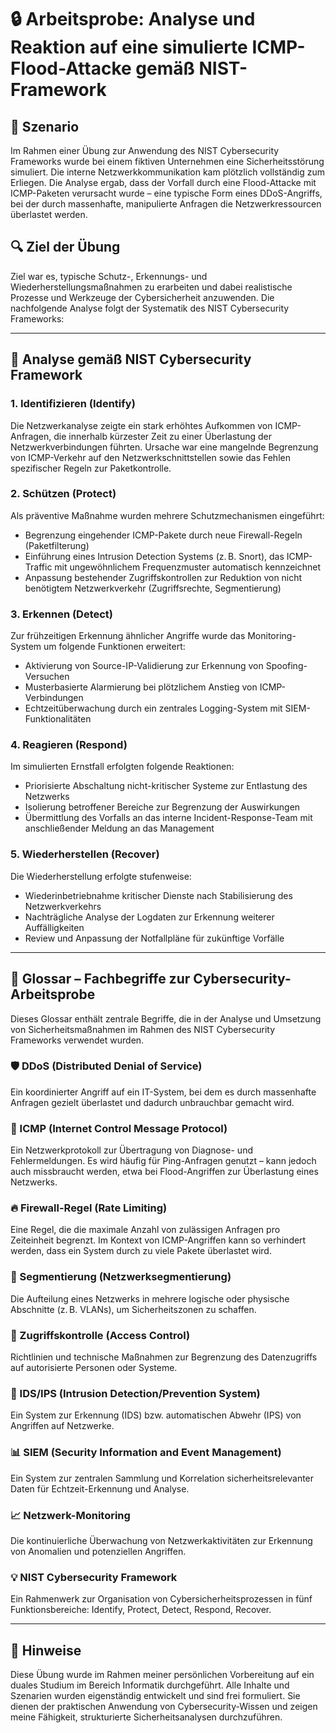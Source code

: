 # 🔒 Arbeitsprobe: Analyse und Reaktion auf eine simulierte ICMP-Flood-Attacke gemäß NIST-Framework

## 📘 Szenario
Im Rahmen einer Übung zur Anwendung des NIST Cybersecurity Frameworks wurde bei einem fiktiven Unternehmen eine Sicherheitsstörung simuliert. Die interne Netzwerkkommunikation kam plötzlich vollständig zum Erliegen. Die Analyse ergab, dass der Vorfall durch eine Flood-Attacke mit ICMP-Paketen verursacht wurde – eine typische Form eines DDoS-Angriffs, bei der durch massenhafte, manipulierte Anfragen die Netzwerkressourcen überlastet werden.

## 🔍 Ziel der Übung
Ziel war es, typische Schutz-, Erkennungs- und Wiederherstellungsmaßnahmen zu erarbeiten und dabei realistische Prozesse und Werkzeuge der Cybersicherheit anzuwenden. Die nachfolgende Analyse folgt der Systematik des NIST Cybersecurity Frameworks:

---

## 🧩 Analyse gemäß NIST Cybersecurity Framework

### 1. Identifizieren (Identify)
Die Netzwerkanalyse zeigte ein stark erhöhtes Aufkommen von ICMP-Anfragen, die innerhalb kürzester Zeit zu einer Überlastung der Netzwerkverbindungen führten. Ursache war eine mangelnde Begrenzung von ICMP-Verkehr auf den Netzwerkschnittstellen sowie das Fehlen spezifischer Regeln zur Paketkontrolle.

### 2. Schützen (Protect)
Als präventive Maßnahme wurden mehrere Schutzmechanismen eingeführt:
- Begrenzung eingehender ICMP-Pakete durch neue Firewall-Regeln (Paketfilterung)
- Einführung eines Intrusion Detection Systems (z. B. Snort), das ICMP-Traffic mit ungewöhnlichem Frequenzmuster automatisch kennzeichnet
- Anpassung bestehender Zugriffskontrollen zur Reduktion von nicht benötigtem Netzwerkverkehr (Zugriffsrechte, Segmentierung)

### 3. Erkennen (Detect)
Zur frühzeitigen Erkennung ähnlicher Angriffe wurde das Monitoring-System um folgende Funktionen erweitert:
- Aktivierung von Source-IP-Validierung zur Erkennung von Spoofing-Versuchen
- Musterbasierte Alarmierung bei plötzlichem Anstieg von ICMP-Verbindungen
- Echtzeitüberwachung durch ein zentrales Logging-System mit SIEM-Funktionalitäten

### 4. Reagieren (Respond)
Im simulierten Ernstfall erfolgten folgende Reaktionen:
- Priorisierte Abschaltung nicht-kritischer Systeme zur Entlastung des Netzwerks
- Isolierung betroffener Bereiche zur Begrenzung der Auswirkungen
- Übermittlung des Vorfalls an das interne Incident-Response-Team mit anschließender Meldung an das Management

### 5. Wiederherstellen (Recover)
Die Wiederherstellung erfolgte stufenweise:
- Wiederinbetriebnahme kritischer Dienste nach Stabilisierung des Netzwerkverkehrs
- Nachträgliche Analyse der Logdaten zur Erkennung weiterer Auffälligkeiten
- Review und Anpassung der Notfallpläne für zukünftige Vorfälle

---

## 📘 Glossar – Fachbegriffe zur Cybersecurity-Arbeitsprobe

Dieses Glossar enthält zentrale Begriffe, die in der Analyse und Umsetzung von Sicherheitsmaßnahmen im Rahmen des NIST Cybersecurity Frameworks verwendet wurden.

### 🛡️ DDoS (Distributed Denial of Service)
Ein koordinierter Angriff auf ein IT-System, bei dem es durch massenhafte Anfragen gezielt überlastet und dadurch unbrauchbar gemacht wird.

### 📶 ICMP (Internet Control Message Protocol)
Ein Netzwerkprotokoll zur Übertragung von Diagnose- und Fehlermeldungen. Es wird häufig für Ping-Anfragen genutzt – kann jedoch auch missbraucht werden, etwa bei Flood-Angriffen zur Überlastung eines Netzwerks.

### 🔥 Firewall-Regel (Rate Limiting)
Eine Regel, die die maximale Anzahl von zulässigen Anfragen pro Zeiteinheit begrenzt. Im Kontext von ICMP-Angriffen kann so verhindert werden, dass ein System durch zu viele Pakete überlastet wird.

### 🧱 Segmentierung (Netzwerksegmentierung)
Die Aufteilung eines Netzwerks in mehrere logische oder physische Abschnitte (z. B. VLANs), um Sicherheitszonen zu schaffen.

### 🔐 Zugriffskontrolle (Access Control)
Richtlinien und technische Maßnahmen zur Begrenzung des Datenzugriffs auf autorisierte Personen oder Systeme.

### 📡 IDS/IPS (Intrusion Detection/Prevention System)
Ein System zur Erkennung (IDS) bzw. automatischen Abwehr (IPS) von Angriffen auf Netzwerke.

### 📊 SIEM (Security Information and Event Management)
Ein System zur zentralen Sammlung und Korrelation sicherheitsrelevanter Daten für Echtzeit-Erkennung und Analyse.

### 📈 Netzwerk-Monitoring
Die kontinuierliche Überwachung von Netzwerkaktivitäten zur Erkennung von Anomalien und potenziellen Angriffen.

### 💡 NIST Cybersecurity Framework
Ein Rahmenwerk zur Organisation von Cybersicherheitsprozessen in fünf Funktionsbereiche: Identify, Protect, Detect, Respond, Recover.

---

## 📝 Hinweise
Diese Übung wurde im Rahmen meiner persönlichen Vorbereitung auf ein duales Studium im Bereich Informatik durchgeführt. Alle Inhalte und Szenarien wurden eigenständig entwickelt und sind frei formuliert. Sie dienen der praktischen Anwendung von Cybersecurity-Wissen und zeigen meine Fähigkeit, strukturierte Sicherheitsanalysen durchzuführen.
